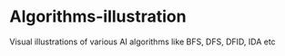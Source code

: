 # Algorithms-illustration
Visual illustrations of various AI algorithms like BFS, DFS, DFID, IDA etc
